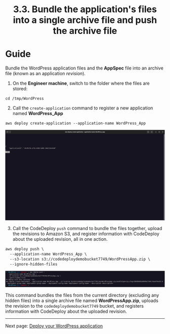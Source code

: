 # <center>3.3. Bundle the application's files into a single archive file and push the archive file</center>

# Guide
Bundle the WordPress application files and the **AppSpec** file into an archive file (known as an application *revision*).

1. On the **Engineer machine**, switch to the folder where the files are stored:

```
cd /tmp/WordPress
```

2. Call the `create-application` command to register a new application named **WordPress_App**

```
aws deploy create-application --application-name WordPress_App
```

![image](./images/3/3-5.png)

3. Call the CodeDeploy `push` command to bundle the files together, upload the revisions to Amazon S3, and register information with CodeDeploy about the uploaded revision, all in one action.

```
aws deploy push \
  --application-name WordPress_App \
  --s3-location s3://codedeploydemobucket7749/WordPressApp.zip \
  --ignore-hidden-files
```

![image](./images/3/3-6.png)

This command bundles the files from the current directory (excluding any hidden files) into a single archive file named **WordPressApp.zip**, uploads the revision to the `codedeploydemobucket7749` bucket, and registers information with CodeDeploy about the uploaded revision.

***


Next page: [Deploy your WordPress application](WordPress-4-0.md)